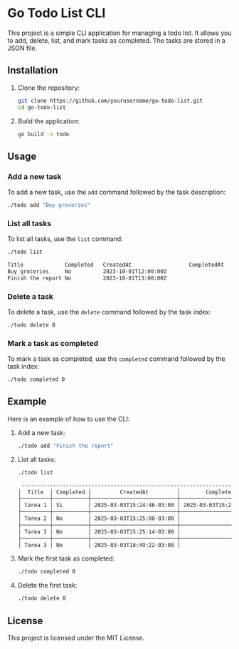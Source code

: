 # Go Todo List CLI

This project is a simple CLI application for managing a todo list. It allows you to add, delete, list, and mark tasks as completed. The tasks are stored in a JSON file.

## Installation

1. Clone the repository:
	```sh
	git clone https://github.com/yourusername/go-todo-list.git
	cd go-todo-list
	```

2. Build the application:
	```sh
	go build -o todo
	```

## Usage

### Add a new task

To add a new task, use the `add` command followed by the task description:
```sh
./todo add "Buy groceries"
```

### List all tasks


To list all tasks, use the `list` command:
```sh
./todo list
```

```sh
Title             Completed   CreatedAt                  CompletedAt
Buy groceries     No          2023-10-01T12:00:00Z       
Finish the report No          2023-10-01T13:00:00Z       
```

### Delete a task

To delete a task, use the `delete` command followed by the task index:
```sh
./todo delete 0
```

### Mark a task as completed

To mark a task as completed, use the `completed` command followed by the task index:
```sh
./todo completed 0
```

## Example

Here is an example of how to use the CLI:

1. Add a new task:
	```sh
	./todo add "Finish the report"
	```

2. List all tasks:
	```sh
	./todo list
	
	 -----------------------------------------------------------------------------
	│  Title  │ Completed │         CreatedAt         │        CompletedAt        │
	├─────────┼───────────┼───────────────────────────┼───────────────────────────┤
	│ tarea 1 │ Si        │ 2025-03-03T15:24:46-03:00 │ 2025-03-03T15:24:57-03:00 │
	├─────────┼───────────┼───────────────────────────┼───────────────────────────┤
	│ Tarea 2 │ No        │ 2025-03-03T15:25:08-03:00 │                           │
	├─────────┼───────────┼───────────────────────────┼───────────────────────────┤
	│ Tarea 3 │ No        │ 2025-03-03T15:25:14-03:00 │                           │
	├─────────┼───────────┼───────────────────────────┼───────────────────────────┤
	│ Tarea 3 │ No        │ 2025-03-03T18:49:22-03:00 │                           │
	```

3. Mark the first task as completed:
	```sh
	./todo completed 0
	```

4. Delete the first task:
	```sh
	./todo delete 0
	```

## License

This project is licensed under the MIT License.